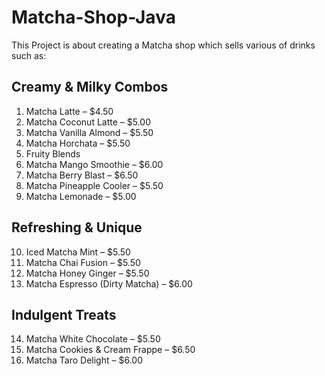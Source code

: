 # Matcha-Shop-Java
This Project is about creating a Matcha shop which sells various of drinks such as:

## Creamy & Milky Combos
  
1. Matcha Latte – $4.50
2. Matcha Coconut Latte – $5.00
3. Matcha Vanilla Almond – $5.50
4. Matcha Horchata – $5.50
5. Fruity Blends
6. Matcha Mango Smoothie – $6.00
7. Matcha Berry Blast – $6.50
8. Matcha Pineapple Cooler – $5.50
9. Matcha Lemonade – $5.00

## Refreshing & Unique

10. Iced Matcha Mint – $5.50
11. Matcha Chai Fusion – $5.50
12. Matcha Honey Ginger – $5.50
13. Matcha Espresso (Dirty Matcha) – $6.00

## Indulgent Treats
14. Matcha White Chocolate – $5.50
15. Matcha Cookies & Cream Frappe – $6.50
16. Matcha Taro Delight – $6.00
